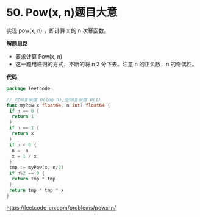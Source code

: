 # 50. Pow(x, n)**题目大意** 

实现 pow(x, n) ，即计算 x 的 n 次幂函数。

**解题思路** 

- 要求计算 Pow(x, n)
- 这一题用递归的方式，不断的将 n 2 分下去。注意 n 的正负数，n 的奇偶性。

**代码** 

```go
package leetcode

// 时间复杂度 O(log n),空间复杂度 O(1)
func myPow(x float64, n int) float64 {
 if n == 0 {
  return 1
 }
 if n == 1 {
  return x
 }
 if n < 0 {
  n = -n
  x = 1 / x
 }
 tmp := myPow(x, n/2)
 if n%2 == 0 {
  return tmp * tmp
 }
 return tmp * tmp * x
}
```

https://leetcode-cn.com/problems/powx-n/